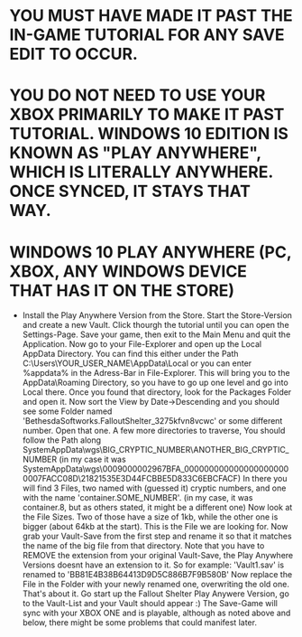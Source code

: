 # YOU MUST HAVE MADE IT PAST THE IN-GAME TUTORIAL FOR ANY SAVE EDIT TO OCCUR.
# YOU DO NOT NEED TO USE YOUR XBOX PRIMARILY TO MAKE IT PAST TUTORIAL. WINDOWS 10 EDITION IS KNOWN AS "PLAY ANYWHERE", WHICH IS LITERALLY ANYWHERE. ONCE SYNCED, IT STAYS THAT WAY.

# WINDOWS 10 PLAY ANYWHERE (PC, XBOX, ANY WINDOWS DEVICE THAT HAS IT ON THE STORE)
- Install the Play Anywhere Version from the Store.
Start the Store-Version and create a new Vault. Click thourgh the tutorial until you can open the Settings-Page.
Save your game, then exit to the Main Menu and quit the Application.
Now go to your File-Explorer and open up the Local AppData Directory.
You can find this either under the Path
C:\Users\YOUR_USER_NAME\AppData\Local
or you can enter %appdata% in the Adress-Bar in File-Explorer. This will bring you to the AppData\Roaming Directory, so you have to go up one level and go into Local there.
Once you found that directory, look for the Packages Folder and open it.
Now sort the View by Date->Descending and you should see some Folder named 'BethesdaSoftworks.FalloutShelter_3275kfvn8vcwc' or some different number. Open that one.
A few more directories to traverse, You should follow the Path along
SystemAppData\wgs\BIG_CRYPTIC_NUMBER\ANOTHER_BIG_CRYPTIC_NUMBER
(in my case it was SystemAppData\wgs\0009000002967BFA_0000000000000000000000007FACC08D\21821535E3D44FCBBE5D833C6EBCFACF)
In there you will find 3 Files, two named with (guessed it) cryptic numbers, and one with the name 'container.SOME_NUMBER'. (in my case, it was container.8, but as others stated, it might be a different one)
Now look at the File Sizes. Two of those have a size of 1kb, while the other one is bigger (about 64kb at the start). This is the File we are looking for.
Now grab your Vault-Save from the first step and rename it so that it matches the name of the big file from that directory. Note that you have to REMOVE the extension from your original Vault-Save, the Play Anywhere Versions doesnt have an extension to it.
So for example: 'Vault1.sav' is renamed to 'BB81E4B38B64413D9D5C886B7F9B580B'
Now replace the File in the Folder with your newly renamed one, overwriting the old one.
That's about it. Go start up the Fallout Shelter Play Anywere Version, go to the Vault-List and your Vault should appear :)
The Save-Game will sync with your XBOX ONE and is playable, although as noted above and below, there might be some problems that could manifest later.
